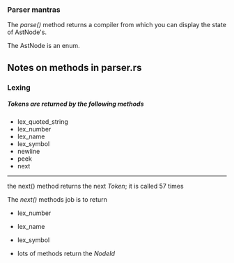 
### Parser mantras

The *parse()* method returns a compiler
from which you can display the state of AstNode's.

The AstNode is an enum.

## Notes on methods in parser.rs

### Lexing

##### Tokens are returned by the following methods

* lex_quoted_string
* lex_number
* lex_name
* lex_symbol
* newline
* peek
* next
---

the next() method returns the next *Token*; it is called 57 times

The *next()* methods job is to return  
* lex_number
* lex_name
* lex_symbol





* lots of methods return the *NodeId*
